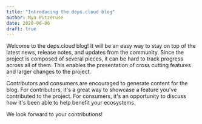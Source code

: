 ```yaml
---
title: "Introducing the deps.cloud blog"
author: Mya Pitzeruse
date: 2020-06-06
draft: true
---
```


Welcome to the deps.cloud blog!
It will be an easy way to stay on top of the latest news, release notes, and updates from the community.
Since the project is composed of several pieces, it can be hard to track progress across all of them.
This enables the presentation of cross cutting features and larger changes to the project. 

Contributors and consumers are encouraged to generate content for the blog.
For contributors, it's a great way to showcase a feature you've contributed to the project.
For consumers, it's an opportunity to discuss how it's been able to help benefit your ecosystems.

We look forward to your contributions!
